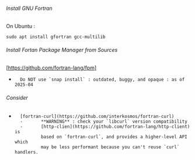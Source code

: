 ###### Install GNU Fortran
On Ubuntu :
```
sudo apt install gfortran gcc-multilib
```

###### Install Fortan Package Manager from Sources
[https://github.com/fortran-lang/fpm]
-       Do NOT use `snap install` : outdated, buggy, and opaque : as of 2025-04

###### Consider
-       [fortran-curl](https://github.com/interkosmos/fortran-curl)
        -       **WARNING** : check your `libcurl` version compatibility
        -       [http-clien](https://github.com/fortran-lang/http-client) is
                based on `fortran-curl`, and provides a higher-level API which
                may be less performant because you can't reuse `curl` handlers.
